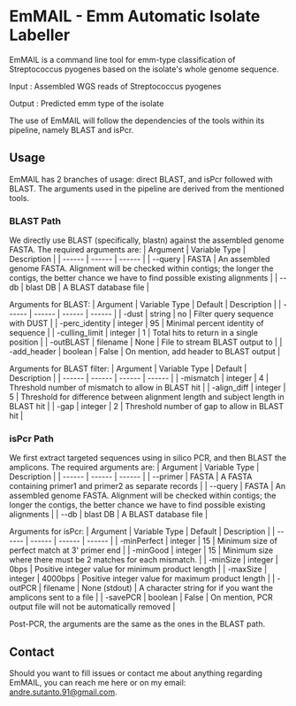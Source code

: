 # EmMAIL - Emm Automatic Isolate Labeller

EmMAIL is a command line tool for emm-type classification of Streptococcus pyogenes based on the isolate's whole genome sequence.

Input	: Assembled WGS reads of Streptococcus pyogenes

Output	: Predicted emm type of the isolate

The use of EmMAIL will follow the dependencies of the tools within its pipeline, namely BLAST and isPcr.

## Usage

EmMAIL has 2 branches of usage: direct BLAST, and isPcr followed with BLAST.
The arguments used in the pipeline are derived from the mentioned tools.

### BLAST Path
We directly use BLAST (specifically, blastn) against the assembled genome FASTA.
The required arguments are:
| Argument | Variable Type | Description |
| ------ | ------ | ------ |
| --query | FASTA | An assembled genome FASTA. Alignment will be checked within contigs; the longer the contigs, the better chance we have to find possible existing alignments |
| --db | blast DB | A BLAST database file |

Arguments for BLAST:
| Argument | Variable Type | Default | Description |
| ------ | ------ | ------ | ------ |
| -dust | string | no | Filter query sequence with DUST |
| -perc_identity | integer | 95 | Minimal percent identity of sequence |
| -culling_limit | integer | 1 | Total hits to return in a single position |
| -outBLAST | filename | None | File to stream BLAST output to |
| -add_header | boolean | False | On mention, add header to BLAST output |

Arguments for BLAST filter:
| Argument | Variable Type | Default | Description |
| ------ | ------ | ------ | ------ |
| -mismatch | integer | 4 | Threshold number of mismatch to allow in BLAST hit |
| -align_diff | integer | 5 | Threshold for difference between alignment length and subject length in BLAST hit |
| -gap | integer | 2 | Threshold number of gap to allow in BLAST hit |

### isPcr Path
We first extract targeted sequences using in silico PCR, and then BLAST the amplicons.
The required arguments are:
| Argument | Variable Type | Description |
| ------ | ------ | ------ |
| --primer | FASTA | A FASTA containing primer1 and primer2 as separate records |
| --query | FASTA | An assembled genome FASTA. Alignment will be checked within contigs; the longer the contigs, the better chance we have to find possible existing alignments |
| --db | blast DB | A BLAST database file |

Arguments for isPcr:
| Argument | Variable Type | Default | Description |
| ------ | ------ | ------ | ------ |
| -minPerfect | integer | 15 | Minimum size of perfect match at 3' primer end |
| -minGood | integer | 15 | Minimum size where there must be 2 matches for each mismatch. | 
| -minSize | integer | 0bps | Positive integer value for minimum product length | 
| -maxSize | integer | 4000bps | Positive integer value for maximum product length |
| -outPCR | filename | None (stdout) | A character string for if you want the amplicons sent to a file |
| -savePCR | boolean | False | On mention, PCR output file will not be automatically removed | 

Post-PCR, the arguments are the same as the ones in the BLAST path.

## Contact 

Should you want to fill issues or contact me about anything regarding EmMAIL, 
you can reach me here or on my email: andre.sutanto.91@gmail.com.